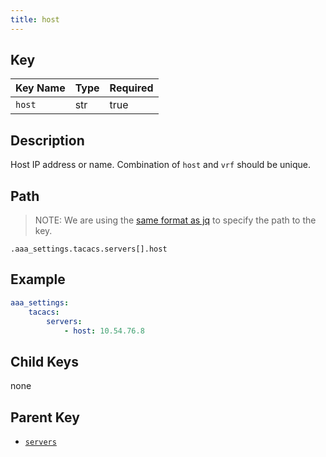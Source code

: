 ```yaml
---
title: host
---
```


## Key

Key Name | Type | Required
---------|------|---------
`host` | str | true

## Description

Host IP address or name.
Combination of `host` and `vrf` should be unique.

## Path

> NOTE: We are using the [same format as jq](https://jqlang.org/) to specify the path to the key.

`.aaa_settings.tacacs.servers[].host`

## Example

```yaml
aaa_settings:
    tacacs:
        servers:
            - host: 10.54.76.8
```

## Child Keys

none

## Parent Key

- [`servers`](../../servers.md)
